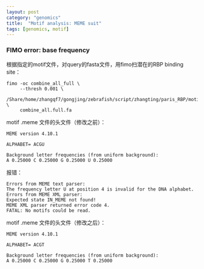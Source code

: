 ```yaml
---
layout: post
category: "genomics"
title:  "Motif analysis: MEME suit"
tags: [genomics, motif]
---
```


### FIMO error: base frequency

根据指定的motif文件，对query的fasta文件，用fimo扫潜在的RBP binding site：

```
fimo -oc combine_all_full \
     --thresh 0.001 \
     /Share/home/zhangqf7/gongjing/zebrafish/script/zhangting/paris_RBP/motif_CISBP_RNA_narrow/Collapsed.meme \
     combine_all.full.fa
```

motif .meme 文件的头文件（修改之前）：

```
MEME version 4.10.1

ALPHABET= ACGU

Background letter frequencies (from uniform background):
A 0.25000 C 0.25000 G 0.25000 U 0.25000
```

报错：

```
Errors from MEME text parser:
The frequency letter U at position 4 is invalid for the DNA alphabet.
Errors from MEME XML parser:
Expected state IN_MEME not found!
MEME XML parser returned error code 4.
FATAL: No motifs could be read.
```


motif .meme 文件的头文件（修改之后）：

```
MEME version 4.10.1

ALPHABET= ACGT

Background letter frequencies (from uniform background):
A 0.25000 C 0.25000 G 0.25000 T 0.25000
```



